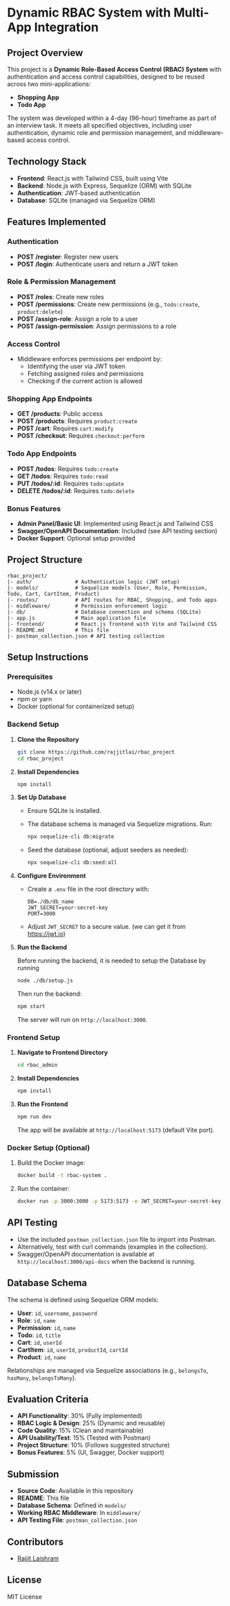 # Dynamic RBAC System with Multi-App Integration

## Project Overview

This project is a **Dynamic Role-Based Access Control (RBAC) System** with authentication and access control capabilities, designed to be reused across two mini-applications:

- **Shopping App**
- **Todo App**

The system was developed within a 4-day (96-hour) timeframe as part of an interview task. It meets all specified objectives, including user authentication, dynamic role and permission management, and middleware-based access control.

## Technology Stack

- **Frontend**: React.js with Tailwind CSS, built using Vite
- **Backend**: Node.js with Express, Sequelize (ORM) with SQLite
- **Authentication**: JWT-based authentication
- **Database**: SQLite (managed via Sequelize ORM)

## Features Implemented

### Authentication

- **POST /register**: Register new users
- **POST /login**: Authenticate users and return a JWT token

### Role & Permission Management

- **POST /roles**: Create new roles
- **POST /permissions**: Create new permissions (e.g., `todo:create`, `product:delete`)
- **POST /assign-role**: Assign a role to a user
- **POST /assign-permission**: Assign permissions to a role

### Access Control

- Middleware enforces permissions per endpoint by:
  - Identifying the user via JWT token
  - Fetching assigned roles and permissions
  - Checking if the current action is allowed

### Shopping App Endpoints

- **GET /products**: Public access
- **POST /products**: Requires `product:create`
- **POST /cart**: Requires `cart:modify`
- **POST /checkout**: Requires `checkout:perform`

### Todo App Endpoints

- **POST /todos**: Requires `todo:create`
- **GET /todos**: Requires `todo:read`
- **PUT /todos/:id**: Requires `todo:update`
- **DELETE /todos/:id**: Requires `todo:delete`

### Bonus Features

- **Admin Panel/Basic UI**: Implemented using React.js and Tailwind CSS
- **Swagger/OpenAPI Documentation**: Included (see API testing section)
- **Docker Support**: Optional setup provided

## Project Structure

```
rbac_project/
|- auth/              # Authentication logic (JWT setup)
|- models/            # Sequelize models (User, Role, Permission, Todo, Cart, CartItem, Product)
|- routes/            # API routes for RBAC, Shopping, and Todo apps
|- middleware/        # Permission enforcement logic
|- db/                # Database connection and schema (SQLite)
|- app.js             # Main application file
|- frontend/          # React.js frontend with Vite and Tailwind CSS
|- README.md          # This file
|- postman_collection.json # API testing collection
```

## Setup Instructions

### Prerequisites

- Node.js (v14.x or later)
- npm or yarn
- Docker (optional for containerized setup)

### Backend Setup

1. **Clone the Repository**

   ```bash
   git clone https://github.com/rajjitlai/rbac_project
   cd rbac_project
   ```

2. **Install Dependencies**

   ```bash
   npm install
   ```

3. **Set Up Database**
   - Ensure SQLite is installed.
   - The database schema is managed via Sequelize migrations. Run:

     ```bash
     npx sequelize-cli db:migrate
     ```

   - Seed the database (optional, adjust seeders as needed):

     ```bash
     npx sequelize-cli db:seed:all
     ```

4. **Configure Environment**
   - Create a `.env` file in the root directory with:

     ```
     DB=./db/db_name
     JWT_SECRET=your-secret-key
     PORT=3000
     ```

   - Adjust `JWT_SECRET` to a secure value. (we can get it from <https://jwt.io>)

5. **Run the Backend**

   Before running the backend, it is needed to setup the Database by running

   ```bash
   node ./db/setup.js
   ```

   Then run the backend:

   ```bash
   npm start
   ```

   The server will run on `http://localhost:3000`.

### Frontend Setup

1. **Navigate to Frontend Directory**

   ```bash
   cd rbac_admin
   ```

2. **Install Dependencies**

   ```bash
   npm install
   ```

3. **Run the Frontend**

   ```bash
   npm run dev
   ```

   The app will be available at `http://localhost:5173` (default Vite port).

### Docker Setup (Optional)

1. Build the Docker image:

   ```bash
   docker build -t rbac-system .
   ```

2. Run the container:

   ```bash
   docker run -p 3000:3000 -p 5173:5173 -e JWT_SECRET=your-secret-key rbac-system
   ```

## API Testing

- Use the included `postman_collection.json` file to import into Postman.
- Alternatively, test with curl commands (examples in the collection).
- Swagger/OpenAPI documentation is available at `http://localhost:3000/api-docs` when the backend is running.

## Database Schema

The schema is defined using Sequelize ORM models:

- **User**: `id`, `username`, `password`
- **Role**: `id`, `name`
- **Permission**: `id`, `name`
- **Todo**: `id`, `title`
- **Cart**: `id`, `userId`
- **CartItem**: `id`, `userId`, `productId`, `cartId`
- **Product**: `id`, `name`

Relationships are managed via Sequelize associations (e.g., `belongsTo`, `hasMany`, `belongsToMany`).

## Evaluation Criteria

- **API Functionality**: 30% (Fully implemented)
- **RBAC Logic & Design**: 25% (Dynamic and reusable)
- **Code Quality**: 15% (Clean and maintainable)
- **API Usability/Test**: 15% (Tested with Postman)
- **Project Structure**: 10% (Follows suggested structure)
- **Bonus Features**: 5% (UI, Swagger, Docker support)

## Submission

- **Source Code**: Available in this repository
- **README**: This file
- **Database Schema**: Defined in `models/`
- **Working RBAC Middleware**: In `middleware/`
- **API Testing File**: `postman_collection.json`

## Contributors

- [Rajjit Laishram](https://github.com/rajjitlai/)

## License

MIT License

